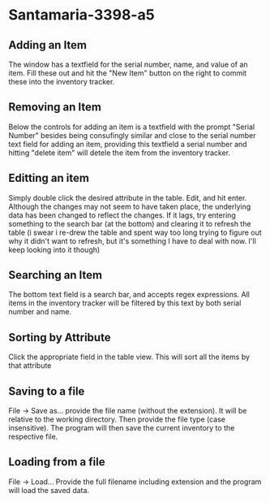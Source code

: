# Santamaria-3398-a5

## Adding an Item
The window has a textfield for the serial number, name, and value of an item. Fill these out and hit the "New Item" button on the right to commit these into the 
inventory tracker.

## Removing an Item
Below the controls for adding an item is a textfield with the prompt "Serial Number" besides being consufingly similar and close to the serial number text field for
adding an item, providing this textfield a serial number and hitting "delete item" will detele the item from the inventory tracker.

## Editting an item
Simply double click the desired attribute in the table. Edit, and hit enter. Although the changes may not seem to have taken place, the underlying data has been changed to 
reflect the changes. If it lags, try entering something to the search bar (at the bottom) and clearing it to refresh the table (i swear i re-drew the table and spent way too long
trying to figure out why it didn't want to refresh, but it's something I have to deal with now. I'll keep looking into it though)

## Searching an Item
The bottom text field is a search bar, and accepts regex expressions. All items in the inventory tracker will be filtered by this text
by both serial number and name.

## Sorting by Attribute
Click the appropriate field in the table view. This will sort all the items by that attribute

## Saving to a file
File -> Save as...
provide the file name (without the extension). It will be relative to the working directory.
Then provide the file type (case insensitive). The program will then save the current inventory to the respective file.
## Loading from a file
File -> Load...
Provide the full filename including extension and the program will load the saved data.

